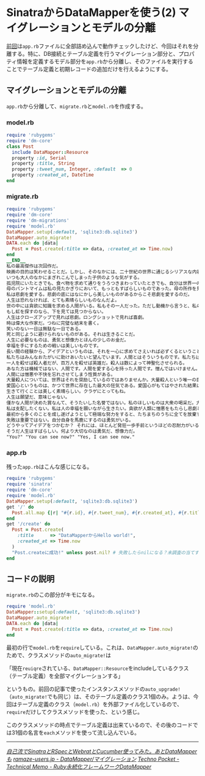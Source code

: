 # <span>SinatraからDataMapperを使う(2)</span><span> マイグレーションとモデルの分離</span>

[前回](/2011/02/12/ruby-sinatra-datamapper-1-orm-sqlite)は`app.rb`ファイルに全部詰め込んで動作チェックしたけど、今回はそれを分離する。特に、DB接続とテーブル定義を行うマイグレーション部分と、プロパティ情報を定義するモデル部分を`app.rb`から分離し、そのファイルを実行することでテーブル定義と初期レコードの追加だけを行えるようにする。

<!-- READMORE -->

## マイグレーションとモデルの分離

`app.rb`から分離して、`migrate.rb`と`model.rb`を作成する。


### model.rb

~~~ ruby
require 'rubygems'
require 'dm-core'
class Post
  include DataMapper::Resource
  property :id, Serial
  property :title, String
  property :tweet_num, Integer, :default  => 0
  property :created_at, DateTime
end
~~~

### migrate.rb

~~~ ruby
require 'rubygems'
require 'dm-core'
require 'dm-migrations'
require 'model.rb'
DataMapper.setup(:default, 'sqlite3:db.sqlite3')
DataMapper.auto_migrate!
DATA.each do |data|
  Post = Post.create(:title => data, :created_at => Time.now)
end
__END__
私の最高傑作は次回作だ。
映画の目的は笑わせることだ。しかし、そのなかには、二十世紀の世界に通じるシリアスな内容が含まれている。
いつも大人のなかにまぎれこんでしまった子供のような気がする。
孤児院にいたときでも、食べ物を求めて通りをうろつきまわっていたときでも、自分は世界一の俳優だと信じていた。自分自身にたいする揺るぎない自信に身をひたしている必要があった。それがなければ人生に押しつぶされていただろう。
母のパントマイムは私の見たかぎりにおいて、もっともすばらしいものであった。母の所作を見ているうちに、私は感情を手や顔で表現する技術ばかりでなく、人間というものを学びとることができた。
私は悲劇を愛する。悲劇の底にはなにかしら美しいものがあるからこそ悲劇を愛するのだ。
人生は恐れなければ、とても素晴らしいものなんだよ。
世の中には貪欲に知識を求める人間がいる。私もその一人だった。ただし動機から言うと、私のはそれほど純粋ではなかった。知識愛から求めたのではなく、ただ無知な人間にたいする世間の侮蔑から身を護るためにそうしたのだった。そんなわけで、暇さえあれば、古本屋漁りをしていた。
もし虹を探すのなら、下を見ては見つからない。
人生はクローズアップで見れば悲劇。ロングショットで見れば喜劇。
時は偉大な作家だ。つねに完璧な結末を書く。
笑いのない一日は無駄な一日である。
死と同じように避けられないものがある。それは生きることだ。
人生に必要なものは、勇気と想像力とほんの少しのお金だ。
幸福を手にするための戦いは美しいものです。
長い間の経験から、アイデアというものは、それを一心に求めてさえいれば必ずくるということを発見した。たえず求めているうちに、いわば心が想像力を刺激するような出来事を見張る一種の物見やぐらになってしまうのである。
私たちはみんなおたがいに助けあいたいと望んでいます。人間とはそういうものです。私たちは他人の不幸によってではなく、他人の幸福によって生きたいのです。
一人を殺せば殺人者だが、百万人を殺せば英雄だ。殺人は数によって神聖化させられる。
あなた方は機械ではない、人間です。人間を愛する心を持った人間です。憎んではいけません。愛を知らぬ人間、愛されたこともない人間だけが憎むのです。隷属のために戦ってはいけません。自由のために戦ってください。あなた方はこの人生をすばらしいものにする力を持っているのです。
人間には憎悪や不快を忘れさせてしまう性質がある。
大量殺人については、世界はそれを奨励しているのではありませんか。大量殺人という唯一の目的のために、破壊兵器を製造しているのではありませんか。
愛国心というものは、かつて世界に存在した最大の狂気である。愛国心がもてはやされた結果は、また新たな戦争である。
生きて行くことは美しく素晴らしい。クラゲにとってもね。
人生は願望だ、意味じゃない。
僅かな人間が決めた賞なんて、そうたいした名誉ではない。私のほしいものは大衆の喝采だ。大衆が私の仕事を賞賛してくれたならば、それで十分だ。
私は支配したくない。私は人の幸福を願いながら生きたい。貪欲が人類に憎悪をもたらし悲劇と流血をもたらした。思想だけがあって感情がなければ人間性は失われてしまう。
最初から多くのことを成し遂げようとして極端な努力をすると、たちまちのうちに全てを放棄することになる。
失敗は重要ではない。自分自身を馬鹿にするのは勇気がいる。
どうやってアイデアをつかむか？ それには、ほとんど発狂一歩手前というほどの忍耐力がいる。苦痛に耐え、長期間にわたって熱中できる能力を身につけねばならぬ。
そうだ人生はすばらしい。何より大切なのは勇気だ、想像力だ。
"You?" "You can see now?" "Yes, I can see now."
~~~


### app.rb

残った`app.rb`はこんな感じになる。

~~~ ruby
require 'rubygems'
require 'sinatra'
require 'dm-core'
require 'model.rb'
DataMapper.setup(:default, 'sqlite3:db.sqlite3')
get '/' do
  Post.all.map {|r| "#{r.id}, #{r.tweet_num}, #{r.created_at}, #{r.title} <br>" }
end
get '/create' do
  Post = Post.create(
    :title      => "DataMapperからHello world!",
    :created_at => Time.now
  )
  "Post.createに成功!" unless post.nil? # 失敗したらnilになる？未調査の当てずっぽう
end
~~~


## コードの説明

`migrate.rb`のこの部分がキモになる。

~~~ ruby
require 'model.rb'
DataMapper::setup(:default, 'sqlite3:db.sqlite3')
DataMapper.auto_migrate!
DATA.each do |data|
  Post = Post.create(:title => data, :created_at => Time.now)
end
~~~

最初の行で`model.rb`を`require`している。これは、`DataMapper.auto_migrate!`のためで、クラスメソッドの`auto_migrate!`は

「現在`reuiqre`されている、`DataMapper::Resource`をincludeしているクラス（テーブル定義）を全部マイグレーションする」

というもの。前回の記事で使ったインスタンスメソッドの`auto_upgrade!`（`auto_migrate!`でも同じ）は、そのテーブル定義のクラス1個のみ。ようは、今回はテーブル定義のクラス（`model.rb`）を外部ファイル化しているので、`require`だけしてクラスメソッドを使った、という感じ。

このクラスメソッドの時点でテーブル定義は出来ているので、その後のコードでは31個の名言を`each`メソッドを使って流し込んでいる。

* * *

<cite>[自己流でSinatraとRSpecとWebratとCucumber使ってみた。あとDataMapperも](http://d.hatena.ne.jp/mothprog/20090706/1246897103)</cite>
<cite>[ramaze-users.jp - DataMapper/マイグレーション](http://route477.net/ramaze/?DataMapper%2FMigration)</cite>
<cite>[Techno Pocket - Technical Memo - Ruby永続化フレームワークDataMapper](http://technopocket.sakura.ne.jp/tips/ruby_datamapper.html)</cite>
